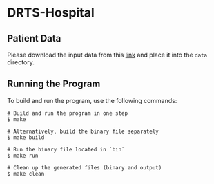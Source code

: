 # DRTS-Hospital

## Patient Data
Please download the input data from this [link](https://drive.google.com/file/d/1P74jTDY4CBvQcxlLtqbMqrDX4SvdeRam/view?usp=drive_link) and place it into the `data` directory.

## Running the Program

To build and run the program, use the following commands:

```shell
# Build and run the program in one step
$ make

# Alternatively, build the binary file separately
$ make build

# Run the binary file located in `bin`
$ make run

# Clean up the generated files (binary and output)
$ make clean
```